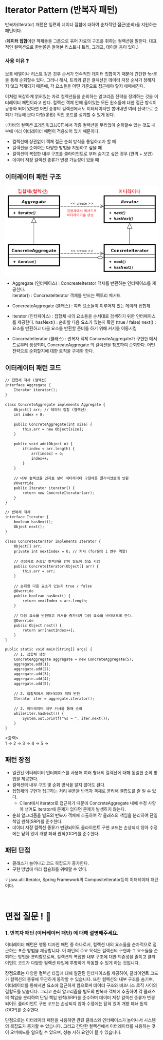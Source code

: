 # Iterator Pattern (반복자 패턴)

반복자(Iterator) 패턴은 일련의 데이터 집합에 대하여 순차적인 접근(순회)을 지원하는 패턴이다.

(**데이터 집합**이란 객체들을 그룹으로 묶어 자료의 구조를 취하는 컬렉션을 말한다. 대표적인 컬렉션으로 한번쯤은 들어본 리스트나 트리, 그래프, 테이블 등이 있다.)

### 사용 이유 ❓

보통 배열이나 리스트 같은 경우 순서가 연속적인 데이터 집합이기 때문에 간단한 for문을 통해 순회할수 있다. 그러나 해시, 트리와 같은 컬렉션은 데이터 저장 순서가 정해지지 않고 적재되기 때문에, 각 요소들을 어떤 기준으로 접근해야 할지 애매해진다.

이처럼 복잡하게 얽혀있는 자료 컬렉션들을 순회하는 알고리즘 전략을 정의하는 것을 이터레이터 패턴이라고 한다.
컬렉션 객체 안에 들어있는 모든 원소들에 대한 접근 방식이 공통화 되어 있다면 어떤 종류의 컬렉션에서도 이터레이터만 뽑아내면 여러 전략으로 순회가 가능해 보다 다형(多形) 적인 코드를 설계할 수 있게 된다.

💡자바의 컬렉션 프레임워크(JCF)에서 각종 컬렉션을 무리없이 순회할수 있는 것도 내부에 미리 이터레이터 패턴이 적용되어 있기 때문이다.

- 컬렉션에 상관없이 객체 접근 순회 방식을 통일하고자 할 때
- 컬렉션을 순회하는 다양한 방법을 지원하고 싶을 때
- 컬렉션의 복잡한 내부 구조를 클라이언트로 부터 숨기고 싶은 경우 (편의 + 보안)
- 데이터 저장 컬렉션 종류가 변경 가능성이 있을 때

## 이터레이터 패턴 구조

![Alt text](assets/iterator.png)

- Aggregate (인터페이스) : ConcreateIterator 객체를 반환하는 인터페이스를 제공한다.  
  iterator() : ConcreateIterator 객체를 만드는 팩토리 메서드

- ConcreateAggregate (클래스) : 여러 요소들이 이루어져 있는 데이터 집합체

- Iterator (인터페이스) : 집합체 내의 요소들을 순서대로 검색하기 위한 인터페이스를 제공한다.
  hasNext() : 순회할 다음 요소가 있는지 확인 (true / false)
  next() : 요소를 반환하고 다음 요소를 반환할 준비를 하기 위해 커서를 이동시킴

- ConcreateIterator (클래스) : 반복자 객체
  ConcreateAggregate가 구현한 메서드로부터 생성되며, ConcreateAggregate 의 컬렉션을 참조하여 순회한다.
  어떤 전략으로 순회할지에 대한 로직을 구체화 한다.

## 이터레이터 패턴 코드

```
// 집합체 객체 (컬렉션)
interface Aggregate {
    Iterator iterator();
}

class ConcreteAggregate implements Aggregate {
    Object[] arr; // 데이터 집합 (컬렉션)
    int index = 0;

    public ConcreteAggregate(int size) {
        this.arr = new Object[size];
    }

    public void add(Object o) {
        if(index < arr.length) {
            arr[index] = o;
            index++;
        }
    }

    // 내부 컬렉션을 인자로 넣어 이터레이터 구현체를 클라이언트에 반환
    @Override
    public Iterator iterator() {
        return new ConcreteIterator(arr);
    }
}
```

```
// 반복체 객체
interface Iterator {
    boolean hasNext();
    Object next();
}

class ConcreteIterator implements Iterator {
    Object[] arr;
    private int nextIndex = 0; // 커서 (for문의 i 변수 역할)

    // 생성자로 순회할 컬렉션을 받아 필드에 참조 시킴
    public ConcreteIterator(Object[] arr) {
        this.arr = arr;
    }

    // 순회할 다음 요소가 있는지 true / false
    @Override
    public boolean hasNext() {
        return nextIndex < arr.length;
    }

    // 다음 요소를 반환하고 커서를 증가시켜 다음 요소를 바라보도록 한다.
    @Override
    public Object next() {
        return arr[nextIndex++];
    }
}
```

```
public static void main(String[] args) {
    // 1. 집합체 생성
    ConcreteAggregate aggregate = new ConcreteAggregate(5);
    aggregate.add(1);
    aggregate.add(2);
    aggregate.add(3);
    aggregate.add(4);
    aggregate.add(5);

    // 2. 집합체에서 이터레이터 객체 반환
    Iterator iter = aggregate.iterator();

    // 3. 이터레이터 내부 커서를 통해 순회
    while(iter.hasNext()) {
        System.out.printf("%s → ", iter.next());
    }
}
```

<출력>  
1 → 2 → 3 → 4 → 5 →

## 패턴 장점

- 일관된 이터레이터 인터페이스를 사용해 여러 형태의 컬렉션에 대해 동일한 순회 방법을 제공한다.
- 컬렉션의 내부 구조 및 순회 방식을 알지 않아도 된다.
- 집합체의 구현과 접근하는 처리 부분을 반복자 객체로 분리해 결합도를 줄 일 수 있다.
  - Client에서 iterator로 접근하기 때문에 ConcreteAggregate 내에 수정 사항이 생겨도 iterator에 문제가 없다면 문제가 발생하지 않는다.
- 순회 알고리즘을 별도의 반복자 객체에 추출하여 각 클래스의 책임을 분리하여 단일 책임 원칙(SRP)를 준수한다.
- 데이터 저장 컬렉션 종류가 변경되어도 클라이언트 구현 코드는 손상되지 않아 수정에는 닫혀 있어 개방 폐쇄 원칙(OCP)를 준수한다.

## 패턴 단점

- 클래스가 늘어나고 코드 복잡도가 증가한다.
- 구현 방법에 따라 캡슐화를 위배할 수 있다.

💡 java.util.Iterator, Spring Framework의 CompositeIterator등이 이터레이터 패턴이다.

<br>

# 면접 질문 ! 📜

### 1. 반복자 패턴 (이터레이터 패턴) 에 대해 설명해주세요.

이터레이터 패턴은 행동 디자인 패턴 중 하나로서, 컬렉션 내의 요소들을 순차적으로 접근하는 표준 방법을 제공합니다. 이 패턴의 주요 목적은 컬렉션의 구현과 그 요소들을 순회하는 방법을 분리함으로써, 컬렉션의 복잡한 내부 구조에 대한 의존성을 줄이고 클라이언트 코드가 다양한 컬렉션 타입에 투명하게 작동할 수 있게 하는 것입니다.

장점으로는 다양한 컬렉션 타입에 대해 일관된 인터페이스를 제공하여, 클라이언트 코드가 컬렉션의 종류에 무관하게 동작할 수 있습니다. 또한 컬렉션의 내부 구조를 숨기며, 이터레이터를 통해서만 요소에 접근하게 함으로써 데이터 구조와 비즈니스 로직 사이의 결합도를 낮춥니다.
그리고 순회 알고리즘을 별도의 반복자 객체에 추출하여 각 클래스의 책임을 분리하여 단일 책임 원칙(SRP)를 준수하며
데이터 저장 컬렉션 종류가 변경되어도 클라이언트 구현 코드는 손상되지 않아 수정에는 닫혀 있어 개방 폐쇄 원칙(OCP)를 준수한다.

단점으로는 이터레이터 패턴을 사용하면 관련 클래스와 인터페이스가 늘어나서 시스템의 복잡도가 증가할 수 있습니다.
그리고 간단한 컬렉션에서 이터레이터를 사용하는 것이 오버헤드를 일으킬 수 있으며, 성능 저하 요인이 될 수 있습니다.
